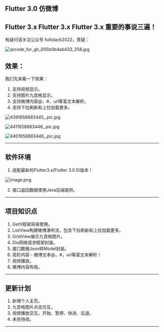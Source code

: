 ## Flutter 3.0 仿微博

## Flutter 3.x Flutter 3.x Flutter 3.x 重要的事说三遍！

有疑问请关注公众号 fullstack2022，答疑：

![qrcode_for_gh_005b0b4ab433_258.jpg](https://p9-juejin.byteimg.com/tos-cn-i-k3u1fbpfcp/b0a27cb86c044b96a85b12622aebe765~tplv-k3u1fbpfcp-watermark.image?)


## 效果：
我们先来看一下效果：<br>
1. 支持视频显示。
2. 支持图片九宫格显示。
3. 支持微博内容@，#，url等富文本解析。
4. 支持下拉刷新和上拉加载更多。

![4391658883445_.pic.jpg](https://p9-juejin.byteimg.com/tos-cn-i-k3u1fbpfcp/a32fca723c984e3e8db83baa6be31906~tplv-k3u1fbpfcp-watermark.image?)

![4411658883446_.pic.jpg](https://p6-juejin.byteimg.com/tos-cn-i-k3u1fbpfcp/c30ef8b3ef8343299282dc945a1c0afc~tplv-k3u1fbpfcp-watermark.image?)


![4401658883446_.pic.jpg](https://p9-juejin.byteimg.com/tos-cn-i-k3u1fbpfcp/7830e584220f4d398a8a4641b22b64c7~tplv-k3u1fbpfcp-watermark.image?)
****
## 软件环境
1. 适配最新的Flutter3.x(Flutter 3.0.5)版本！

![image.png](https://p9-juejin.byteimg.com/tos-cn-i-k3u1fbpfcp/27821163fe784e729026a2508d60d544~tplv-k3u1fbpfcp-watermark.image?)


2. 接口返回数据使用Java后端提供。

****
## 项目知识点
1. GetX框架简易使用。
2. ListView构建微博瀑布流，包含下拉刷新和上拉加载更多。
3. GridView展示九宫格图片。
4. Dio网络请求框架封装。
5. 接口数据Json转Model封装。
6. 高阶内容 - 微博文本@，#，url等富文本解析！
7. 视频播放。
8. 微博内容布局。

****
## 更新计划
1. 新增个人主页。
2. 九宫格图片点击交互。
3. 视频播放交互，开始、暂停、快进、后退。
4. 未完待续。

****
